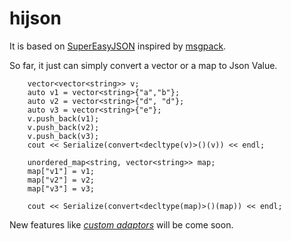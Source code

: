 # hijson
It is based on [SuperEasyJSON](http://sourceforge.net/projects/supereasyjson/) inspired by [msgpack](https://github.com/msgpack/msgpack).

So far, it just can simply convert a vector or a map to Json Value. 
```
	vector<vector<string>> v;
	auto v1 = vector<string>{"a","b"};
	auto v2 = vector<string>{"d", "d"};
	auto v3 = vector<string>{"e"};
	v.push_back(v1);
	v.push_back(v2);
	v.push_back(v3);
	cout << Serialize(convert<decltype(v)>()(v)) << endl;

	unordered_map<string, vector<string>> map;
	map["v1"] = v1;
	map["v2"] = v2;
	map["v3"] = v3;

	cout << Serialize(convert<decltype(map)>()(map)) << endl;
```
New features like [*custom adaptors*](https://github.com/msgpack/msgpack-c/wiki/v1_1_cpp_adaptor) will be come soon.

